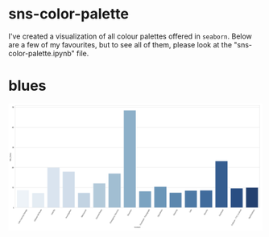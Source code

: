 # sns-color-palette
I've created a visualization of all colour palettes offered in `seaborn`. Below are a few of my favourites, but to see all of them, please look at the "sns-color-palette.ipynb" file.

# blues

<img align="center" src="pics/blues.png" style="width:800px;"/>